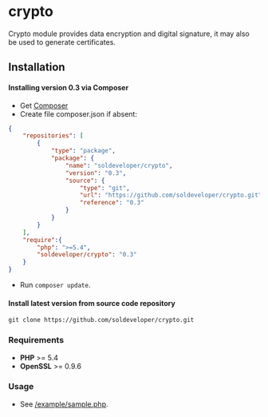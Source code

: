 crypto
======

Crypto module provides data encryption and digital signature, it may also be used to generate certificates.

Installation
------------

#### Installing version 0.3 via Composer

* Get [Composer](http://getcomposer.org/)
* Create file composer.json if absent:

```json
{
	"repositories": [
		{
			"type": "package",
			"package": {
				"name": "soldeveloper/crypto",
				"version": "0.3",
				"source": {
					"type": "git",
					"url": "https://github.com/soldeveloper/crypto.git",
					"reference": "0.3"
				}
			}
		}
	],
  	"require":{
		"php": ">=5.4",
		"soldeveloper/crypto": "0.3"
	}
}
```

* Run `composer update`.

#### Install latest version from source code repository

`git clone https://github.com/soldeveloper/crypto.git`

### Requirements

- **PHP** >= 5.4
- **OpenSSL** >= 0.9.6

### Usage

* See [/example/sample.php](https://github.com/soldeveloper/crypto/blob/master/example/example.php).
